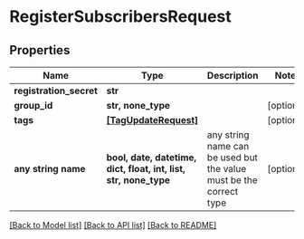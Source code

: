 # RegisterSubscribersRequest


## Properties
Name | Type | Description | Notes
------------ | ------------- | ------------- | -------------
**registration_secret** | **str** |  | 
**group_id** | **str, none_type** |  | [optional] 
**tags** | [**[TagUpdateRequest]**](TagUpdateRequest.md) |  | [optional] 
**any string name** | **bool, date, datetime, dict, float, int, list, str, none_type** | any string name can be used but the value must be the correct type | [optional]

[[Back to Model list]](../README.md#documentation-for-models) [[Back to API list]](../README.md#documentation-for-api-endpoints) [[Back to README]](../README.md)


